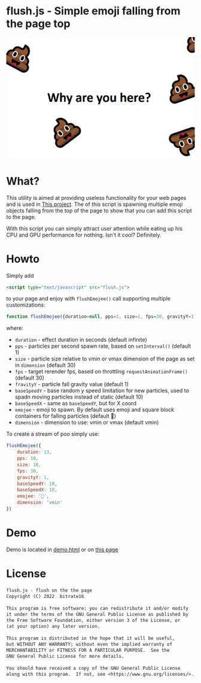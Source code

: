 # flush.js - Simple emoji falling from the page top

![pep](preview.png)

# What?

This utility is aimed at providing useless functionality for your web pages and is used in [This project](https://pegasko.art/flush). The of this script is spawning multiple emoji objects falling from the top of the page to show that you can add this script to the page.

With this script you can simply attract user attention while eating up his CPU and GPU performance for nothing. Isn't it cool? Definitely.

# Howto

Simply add
```html
<script type="text/javascript" src="flush.js">
```
to your page and enjoy with `flushEmojee()` call supporting multiple customizations:
```javascript
function flushEmojee({duration=null, pps=1, size=1, fps=30, gravityY=1, baseSpeedY=10, baseSpeedX=10, emojee='💩', dimension='vmin'} = {});
```
where:
* `duration` - effect duration in seconds (default infinite)
* `pps` - particles per second spawn rate, based on `setInterval()` (default 1)
* `size` - particle size relative to vmin or vmax dimension of the page as set in `dimension` (default 30)
* `fps` - target rerender fps, based on throttling `requestAnimationFrame()` (default 30)
* `fravityY` - particle fall gravity value (default 1)
* `baseSpeedY` - base random y speed limitation for new particles, used to spadn moving particles instead of static (default 10)
* `baseSpeedX` - same as `baseSpeedY`, but for X coord
* `emojee` - emoji to spawn. By default uses emoji and square block containers for falling particles (default 💩)
* `dimension` - dimension to use: vmin or vmax (default vmin)

To create a stream of poo simply use:
```javascript
flushEmojee({
	duration: 13, 
	pps: 10, 
	size: 10, 
	fps: 30, 
	gravityY: 1, 
	baseSpeedY: 10, 
	baseSpeedX: 10, 
	emojee: '💩', 
	dimension: 'vmin'
})
```

# Demo

Demo is located in [demo.html](demo.html) or on [this page](https://pegasko.art/flush)

# License

```
flush.js - flush on the the page
Copyright (C) 2022  bitrate16

This program is free software: you can redistribute it and/or modify
it under the terms of the GNU General Public License as published by
the Free Software Foundation, either version 3 of the License, or
(at your option) any later version.

This program is distributed in the hope that it will be useful,
but WITHOUT ANY WARRANTY; without even the implied warranty of
MERCHANTABILITY or FITNESS FOR A PARTICULAR PURPOSE.  See the
GNU General Public License for more details.

You should have received a copy of the GNU General Public License
along with this program.  If not, see <https://www.gnu.org/licenses/>.
```